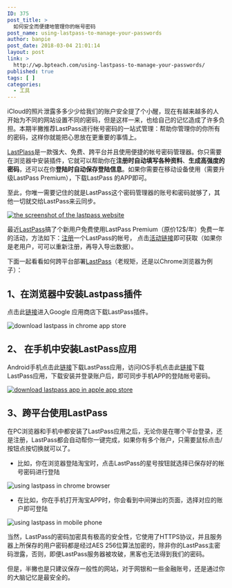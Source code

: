 ```yaml
---
ID: 375
post_title: >
  如何安全而便捷地管理你的帐号密码
post_name: using-lastpass-to-manage-your-passwords
author: banpie
post_date: 2018-03-04 21:01:14
layout: post
link: >
  http://wp.bpteach.com/using-lastpass-to-manage-your-passwords/
published: true
tags: [ ]
categories:
  - 工具
---
```

iCloud的照片泄露多多少少给我们的账户安全提了个小醒，现在有越来越多的人开始为不同的网站设置不同的密码，但是这样一来，也给自己的记忆造成了许多负担。本期半撇推荐LastPass进行帐号密码的一站式管理：帮助你管理你的你所有的密码，这样你就能把心思放在更重要的事情上。

[LastPlass](https://lastpass.com/)是一款强大、免费、跨平台并且使用便捷的帐号密码管理器。你只需要在浏览器中安装插件，它就可以帮助你在**注册时自动填写各种资料**、**生成高强度的密码**，还可以在你**登陆时自动保存登陆信息**。如果你需要在移动设备使用（需要升级LastPass Premium），下载LastPass 的APP即可。

至此，你唯一需要记住的就是LastPass这个密码管理器的账号和密码就够了，其他一切就交给LastPass来云同步。

[![the screenshot of the lastpass website](http://7arnhx.com1.z0.glb.clouddn.com/wp-content/uploads/2014/09/the-screenshot-of-the-lastpass-website-600x304.jpg)](http://7arnhx.com1.z0.glb.clouddn.com/wp-content/uploads/2014/09/the-screenshot-of-the-lastpass-website.jpg)

最近[LastPass](https://lastpass.com/)搞了个新用户免费使用LastPass Premium（原价12$/年）免费一年的活动，方法如下：[注册](https://lastpass.com/create_account.php?fromloginpage=1)一个LastPass的帐号， 点击[活动链接](https://lastpass.com/promo.php?n=AppSumo&amp;h=5395864c42a0ae0fe571f914852e9dd2bc5b5b218e9d15bee277029d8d0a81c5)即可获取（如果你是老用户，可可以重新注册，再导入导出数据）。

下面一起看看如何跨平台部署[LastPass](https://lastpass.com/)（老规矩，还是以Chrome浏览器为例子）：

## 1、在浏览器中安装Lastpass插件

点击此[链接](https://chrome.google.com/webstore/detail/lastpass-free-password-ma/hdokiejnpimakedhajhdlcegeplioahd?utm_source=chrome-ntp-icon)进入Google 应用商店下载LastPass插件。

![download lastpass in chrome app store](http://7arnhx.com1.z0.glb.clouddn.com/wp-content/uploads/2014/09/download-lastpass-in-chrome-app-store-600x278.jpg)

## 2、 在手机中安装LastPass应用

Android手机点击此[链接](https://play.google.com/store/apps/details?id=com.lastpass.lpandroid&amp;hl=en)下载LastPass应用，访问IOS手机点击此[链接](https://itunes.apple.com/app/id324613447)下载LastPass应用，下载安装并登录账户后，即可同步手机APP的登陆帐号密码。

[![download lastpass app in apple app store](http://7arnhx.com1.z0.glb.clouddn.com/wp-content/uploads/2014/09/download-lastpass-app-in-apple-app-store-600x257.jpg)](http://7arnhx.com1.z0.glb.clouddn.com/wp-content/uploads/2014/09/download-lastpass-app-in-apple-app-store.jpg)

## 3、跨平台使用LastPass

在PC浏览器和手机中都安装了LastPass应用之后，无论你是在哪个平台登录，还是注册，LastPass都会自动帮你一键完成，如果你有多个账户，只需要鼠标点击/按钮点按切换就可以了。

*   比如，你在浏览器登陆淘宝时，点击LastPass的星号按钮就选择已保存好的帐号密码进行登陆

![using lastpass in chrome browser](http://7arnhx.com1.z0.glb.clouddn.com/wp-content/uploads/2014/09/using-lastpass-in-chrome-browser-600x287.jpg)

*   在比如，你在手机打开淘宝APP时，你会看到中间弹出的页面，选择对应的账户即可登陆

![using lastpass in mobile phone](http://7arnhx.com1.z0.glb.clouddn.com/wp-content/uploads/2014/09/using-lastpass-in-mobile-phone-360x600.jpg)

当然，LastPass的密码加密具有极高的安全性，它使用了HTTPS协议，并且服务器上所保存的用户密码都是经过AES 256位算法加密的，除非你的LastPass主密码泄露，否则，即便LastPass服务器被攻破，黑客也无法得到我们的密码。

但是，半撇也是只建议保存一般性的网站，对于网银和一些金融账号，还是通过你的大脑记忆是最安全的。